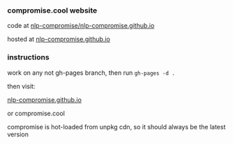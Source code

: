 ### compromise.cool website

code at [nlp-compromise/nlp-compromise.github.io](https://github.com/nlp-compromise/nlp-compromise.github.io)

hosted at [nlp-compromise.github.io](nlp-compromise.github.io)


### instructions

work on any not gh-pages branch, then run
`gh-pages -d .`

then visit:

[nlp-compromise.github.io](nlp-compromise.github.io)

or
compromise.cool


compromise is hot-loaded from unpkg cdn, so it should always be the latest version